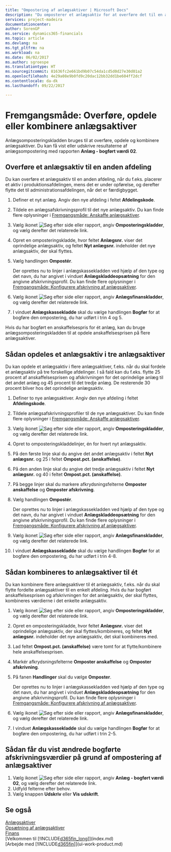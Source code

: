 ```yaml
---
title: "Ompostering af anlægsaktiver | Microsoft Docs"
description: "Du omposterer et anlægsaktiv for at overføre det til en anden afdeling, opdele det eller kombinere det med andre anlægsaktiver."
services: project-madeira
documentationcenter: 
author: SorenGP
ms.service: dynamics365-financials
ms.topic: article
ms.devlang: na
ms.tgt_pltfrm: na
ms.workload: na
ms.date: 06/02/2017
ms.author: sgroespe
ms.translationtype: HT
ms.sourcegitcommit: 81636fc2e661bd9b07c54da1cd5d0d27e30d01a2
ms.openlocfilehash: 4e29a08e9b0fd9c20dac12bb32dd1be604ff2dcf
ms.contentlocale: da-dk
ms.lasthandoff: 09/22/2017

---
```

# <a name="how-to-transfer-split-or-combine-fixed-assets"></a>Fremgangsmåde: Overføre, opdele eller kombinere anlægsaktiver
Anlægsomposteringskladden bruges til at overføre, opdele og kombinere anlægsaktiver. Du kan få vist eller udskrive resultaterne af anlægsompostering med rapporten **Anlæg - bogført værdi 02**.

## <a name="to-transfer-a-fixed-asset-to-a-different-department"></a>Overføre et anlægsaktiv til en anden afdeling
Du kan overføre et anlægsaktiv til en anden afdeling, når du f.eks. placerer et aktiv i produktionsafdelingen, mens det er under opførelse, og derefter flytte det til administrationsafdelingen, når det er færdigbygget.  

1. Definer et nyt anlæg. Angiv den nye afdeling i feltet **Afdelingskode**.
2. Tildele en anlægsafskrivningsprofil til det nye anlægsaktiv. Du kan finde flere oplysninger i [Fremgangsmåde: Anskaffe anlægsaktiver](fa-how-acquire.md).
3. Vælg ikonet ![Søg efter side eller rapport](media/ui-search/search_small.png "Ikonet Søg efter side eller rapport"), angiv **Omposteringskladder**, og vælg derefter det relaterede link.
4. Opret en omposteringskladde, hvor feltet **Anlægsnr.** viser det oprindelige anlægsaktiv, og feltet **Nyt anlægsnr.** indeholder det nye anlægsaktiv, der skal flyttes.  
5. Vælg handlingen **Ompostér**.

    Der oprettes nu to linjer i anlægskassekladden ved hjælp af den type og det navn, du har angivet i vinduet **Anlægskladdeopsætning** for den angivne afskrivningsprofil. Du kan finde flere oplysninger i [Fremgangsmåde: Konfigurere afskrivning af anlægsaktiver](fa-how-setup-depreciation.md).
6. Vælg ikonet ![Søg efter side eller rapport](media/ui-search/search_small.png "Ikonet Søg efter side eller rapport"), angiv **Anlægsfinanskladder**, og vælg derefter det relaterede link.    
7. I vinduet **Anlægskassekladde** skal du vælge handlingen **Bogfør** for at bogføre den ompostering, du har udført i trin 4 og 5.

Hvis du har bogført en anskaffelsespris for ét anlæg, kan du bruge anlægsomposteringskladden til at opdele anskaffelsesprisen på flere anlægsaktiver.  

## <a name="to-split-a-fixed-asset-into-three-fixed-assets"></a>Sådan opdeles et anlægsaktiv i tre anlægsaktiver
Du kan opdele et anlægsaktiv i flere anlægsaktiver, f.eks. når du skal fordele et anlægsaktiv på tre forskellige afdelinger. I så fald kan du f.eks. flytte 25 procent af anskaffelsesprisen og afskrivningen for det oprindelige anlæg til det andet anlæg og 45 procent til det tredje anlæg. De resterende 30 procent bliver hos det oprindelige anlægsaktiv.

1. Definer to nye anlægsaktiver. Angiv den nye afdeling i feltet **Afdelingskode**.
2. Tildele anlægsafskrivningsprofiler til de nye anlægsaktiver. Du kan finde flere oplysninger i [Fremgangsmåde: Anskaffe anlægsaktiver](fa-how-acquire.md).
3. Vælg ikonet ![Søg efter side eller rapport](media/ui-search/search_small.png "Ikonet Søg efter side eller rapport"), angiv **Omposteringskladder**, og vælg derefter det relaterede link.
4. Opret to omposteringskladdelinjer, én for hvert nyt anlægsaktiv.
5. På den første linje skal du angive det andet anlægsaktiv i feltet **Nyt anlægsnr.** og 25 i feltet **Ompost.pct. (anskaffelse)**.
6. På den anden linje skal du angive det tredje anlægsaktiv i feltet **Nyt anlægsnr.** og 40 i feltet **Ompost.pct. (anskaffelse)**.
7. På begge linjer skal du markere afkrydsningsfelterne **Omposter anskaffelse** og **Omposter afskrivning**.   
8. Vælg handlingen **Ompostér**.

    Der oprettes nu to linjer i anlægskassekladden ved hjælp af den type og det navn, du har angivet i vinduet **Anlægskladdeopsætning** for den angivne afskrivningsprofil. Du kan finde flere oplysninger i [Fremgangsmåde: Konfigurere afskrivning af anlægsaktiver](fa-how-setup-depreciation.md).    
9. Vælg ikonet ![Søg efter side eller rapport](media/ui-search/search_small.png "Ikonet Søg efter side eller rapport"), angiv **Anlægsfinanskladder**, og vælg derefter det relaterede link.
10. I vinduet **Anlægskassekladde** skal du vælge handlingen **Bogfør** for at bogføre den ompostering, du har udført i trin 4-8.

## <a name="to-combine-two-fixed-assets-into-one"></a>Sådan kombineres to anlægsaktiver til ét
Du kan kombinere flere anlægsaktiver til ét anlægsaktiv, f.eks. når du skal flytte fordelte anlægsaktiver til en enkelt afdeling. Hvis du har bogført anskaffelsesprisen og afskrivningen for det anlægsaktiv, der skal flyttes, kombineres værdierne i det enkelte anlægsaktiv.

1. Vælg ikonet ![Søg efter side eller rapport](media/ui-search/search_small.png "Ikonet Søg efter side eller rapport"), angiv **Omposteringskladder**, og vælg derefter det relaterede link.
2. Opret en omposteringskladde, hvor feltet **Anlægsnr.** viser det oprindelige anlægsaktiv, der skal flyttes/kombineres, og feltet **Nyt anlægsnr.** indeholder det nye anlægsaktiv, det skal kombineres med.
3. Lad feltet **Ompost.pct. (anskaffelse)** være tomt for at flytte/kombinere hele anskaffelsesprisen.    
4. Markér afkrydsningsfelterne **Omposter anskaffelse** og **Omposter afskrivning**.
5. På fanen **Handlinger** skal du vælge **Omposter**.

    Der oprettes nu to linjer i anlægskassekladden ved hjælp af den type og det navn, du har angivet i vinduet **Anlægskladdeopsætning** for den angivne afskrivningsprofil. Du kan finde flere oplysninger i [Fremgangsmåde: Konfigurere afskrivning af anlægsaktiver](fa-how-setup-depreciation.md).   
6. Vælg ikonet ![Søg efter side eller rapport](media/ui-search/search_small.png "Ikonet Søg efter side eller rapport"), angiv **Anlægsfinanskladder**, og vælg derefter det relaterede link.
7. I vinduet **Anlægskassekladde** skal du vælge handlingen **Bogfør** for at bogføre den ompostering, du har udført i trin 2-5.

## <a name="to-view-changed-depreciation-book-values-due-to-fixed-asset-reclassification"></a>Sådan får du vist ændrede bogførte afskrivningsværdier på grund af ompostering af anlægsaktiver
1. Vælg ikonet ![Søg efter side eller rapport](media/ui-search/search_small.png "Ikonet Søg efter side eller rapport"), angiv **Anlæg - bogført værdi 02**, og vælg derefter det relaterede link.
2. Udfyld felterne efter behov.
3. Vælg knappen **Udskriv** eller **Vis udskrift**.  

## <a name="see-also"></a>Se også
[Anlægsaktiver](fa-manage.md)  
[Opsætning af anlægsaktiver](fa-setup.md)  
[Finans](finance.md)  
[Velkommen til [!INCLUDE[d365fin_long](includes/d365fin_long_md.md)]](index.md)  
[Arbejde med [!INCLUDE[d365fin](includes/d365fin_md.md)]](ui-work-product.md)

